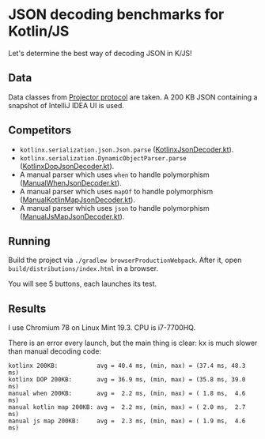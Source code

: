# JSON decoding benchmarks for Kotlin/JS
Let's determine the best way of decoding JSON in K/JS!

## Data
Data classes from [Projector protocol](https://github.com/JetBrains/projector-client) are taken. A 200 KB JSON containing a snapshot of IntelliJ IDEA UI is used.

## Competitors
- `kotlinx.serialization.json.Json.parse` ([KotlinxJsonDecoder.kt](src/main/kotlin/decoder/KotlinxJsonDecoder.kt)).
- `kotlinx.serialization.DynamicObjectParser.parse` ([KotlinxDopJsonDecoder.kt](src/main/kotlin/decoder/KotlinxDopJsonDecoder.kt)).
- A manual parser which uses `when` to handle polymorphism ([ManualWhenJsonDecoder.kt](src/main/kotlin/decoder/ManualWhenJsonDecoder.kt)).
- A manual parser which uses `mapOf` to handle polymorphism ([ManualKotlinMapJsonDecoder.kt](src/main/kotlin/decoder/ManualKotlinMapJsonDecoder.kt)).
- A manual parser which uses `json` to handle polymorphism ([ManualJsMapJsonDecoder.kt](src/main/kotlin/decoder/ManualJsMapJsonDecoder.kt)).

## Running
Build the project via `./gradlew browserProductionWebpack`. After it, open `build/distributions/index.html` in a browser.

You will see 5 buttons, each launches its test.

## Results
I use Chromium 78 on Linux Mint 19.3. CPU is i7-7700HQ.

There is an error every launch, but the main thing is clear: kx is much slower than manual decoding code:
```
kotlinx 200KB:           avg = 40.4 ms, (min, max) = (37.4 ms, 48.3 ms)
kotlinx DOP 200KB:       avg = 36.9 ms, (min, max) = (35.8 ms, 39.0 ms)
manual when 200KB:       avg =  2.2 ms, (min, max) = ( 1.8 ms,  4.6 ms)
manual kotlin map 200KB: avg =  2.2 ms, (min, max) = ( 2.0 ms,  2.7 ms)
manual js map 200KB:     avg =  2.3 ms, (min, max) = ( 1.9 ms,  4.6 ms)
```
